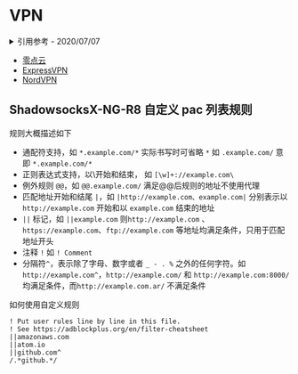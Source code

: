 # VPN

<details>
<summary>引用参考 - 2020/07/07</summary>

- [2020 中国最好用的翻墙软件 VPN 推荐，翻墙必备 VPN，6 月更新](https://vpnfast.github.io/)
- [中国最好用的 VPN 推荐，2020 这几款翻墙软件能看 4K 视频](https://qiangwaikan.com/best-vpn-china/)

</details>

- [零点云](http://www.vdoos.com)
- [ExpressVPN](https://www.expressvpn.com/)
- [NordVPN](https://nordwebsite.net/zh/)

## ShadowsocksX-NG-R8 自定义 pac 列表规则

规则大概描述如下

- 通配符支持，如 `*.example.com/*` 实际书写时可省略 `*` 如 `.example.com/` 意即 `*.example.com/*`
- 正则表达式支持，以\开始和结束， 如 `[\w]+://example.com\`
- 例外规则 `@@`，如 `@@.example.com/` 满足@@后规则的地址不使用代理
- 匹配地址开始和结尾 `|`，如 `|http://example.com、example.com|` 分别表示以 `http://example.com` 开始和以 `example.com` 结束的地址
- `||` 标记，如 `||example.com` 则`http://example.com` 、`https://example.com`、`ftp://example.com` 等地址均满足条件，只用于匹配地址开头
- 注释 `!` 如 `! Comment`
- 分隔符`^`，表示除了字母、数字或者 `_ - . %` 之外的任何字符。如 `http://example.com^`，`http://example.com/` 和 `http://example.com:8000/` 均满足条件，而`http://example.com.ar/` 不满足条件

如何使用自定义规则

```
! Put user rules line by line in this file.
! See https://adblockplus.org/en/filter-cheatsheet
||amazonaws.com
||atom.io
||github.com^
/.*github.*/
```
